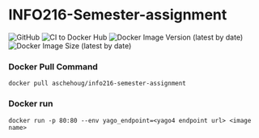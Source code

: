 # INFO216-Semester-assignment
![GitHub](https://img.shields.io/github/license/fredrik-aschehoug/INFO216-Semester-assignment)
![CI to Docker Hub](https://github.com/fredrik-aschehoug/INFO216-Semester-assignment/workflows/CI%20to%20Docker%20Hub/badge.svg)
![Docker Image Version (latest by date)](https://img.shields.io/docker/v/aschehoug/info216-semester-assignment)
![Docker Image Size (latest by date)](https://img.shields.io/docker/image-size/aschehoug/info216-semester-assignment)
### Docker Pull Command
`docker pull aschehoug/info216-semester-assignment`


### Docker run
`docker run -p 80:80 --env yago_endpoint=<yago4 endpoint url> <image name>`
